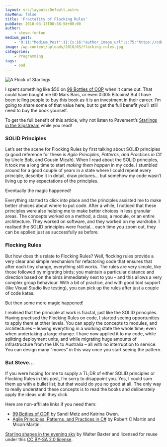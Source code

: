 ```yaml
---
layout: src/layouts/Default.astro
navMenu: false
title: 'Fractality of Flocking Rules'
pubDate: 2018-03-13T08:58:58+00:00
author:
    - steve-fenton
medium_post:
    - 'O:11:"Medium_Post":11:{s:16:"author_image_url";s:75:"https://cdn-images-1.medium.com/fit/c/400/400/1*eXkhfEuF41g5W_xnc_ydLA.jpeg";s:10:"author_url";s:38:"https://medium.com/@steve.fenton.co.uk";s:11:"byline_name";N;s:12:"byline_email";N;s:10:"cross_link";s:3:"yes";s:2:"id";s:12:"dd3163eb1d00";s:21:"follower_notification";s:3:"yes";s:7:"license";s:19:"all-rights-reserved";s:14:"publication_id";s:2:"-1";s:6:"status";s:5:"draft";s:3:"url";s:51:"https://medium.com/@steve.fenton.co.uk/dd3163eb1d00";}'
image: /wp-content/uploads/2018/03/flocking-rules.jpg
categories:
    - Programming
tags:
    - ood
---
```


![A Flock of Starlings](https://www.stevefenton.co.uk/wp-content/uploads/2018/03/flocking-rules.jpg)

I spent something like $50 on [99 Bottles of OOP](https://www.sandimetz.com/99bottles/) when it came out. That could have bought me 60 Mars Bars, or even 0.005 Bitcoins! But I have been telling people to buy this book as it is an investment in their career. I’m going to share some of that value here, but to get the full benefit you’ll still need to buy the book yourself.

To get the full benefit of this article, why not listen to Pavement’s [Starlings in the Slipstream](https://youtu.be/-xGtwy39QYY) while you read!

### SOLID Principles

Let’s set the scene for Flocking Rules by first talking about SOLID principles (a good reference for these is *Agile Principles, Patterns, and Practices in C#* by Uncle Bob, and Cousin Micah). When I read about the SOLID principles, it took me a long time to start *making them happen* in my code. I stumbled around for a good couple of years in a state where I could repeat every principle, describe it in detail, draw pictures… but somehow my code wasn’t living up to my expectations of the principles.

Eventually the magic happened!

Everything started to click into place and the principles assisted me to make better choices about where to put code. After a while, I noticed that these principles were also helping me to make better choices in less granular areas. The concepts worked on a method, a class, a module, or an entire architecture. They worked on software, and they worked on my wardrobe. I realised the SOLID principles were fractal… each time you zoom out, they can be applied just as successfully as before.

### Flocking Rules

But how does this relate to Flocking Rules? Well, flocking rules provide a very clear and simple mechanism for refactoring code that ensures that after each tiny change, everything still works. The rules are very simple, like those followed by migrating birds; you maintain a particular distance and direction based on the birds immediately next to you – and this allows a very complex group behaviour. With a bit of practice, and with good tool support (like Visual Studio live testing), you can pick up the rules after just a couple of code katas.

But then some more magic happened!

I realised that the principle at work is fractal, just like the SOLID principles. Having practised the Flocking Rules on code, I started seeing opportunities to apply them at other levels. You can apply the concepts to modules, and architectures – leaving everything in a working state the whole time; even when undertaking a large change. I have now applied it to my code, while splitting deployment units, and while migrating huge amounts of infrastructure from the UK to Australia – all with no interruption to service. You can design many “moves” in this way once you start seeing the pattern.

### But Steve…

If you were hoping for me to supply a TL;DR of either SOLID principles or Flocking Rules in this post, I’m sorry to disappoint you. Yes, I could sum them up with a bullet list; but that would do you no good at all. The only way to really understand these concepts is to read the books and deliberately apply the ideas until they click.

Here are non-affiliate links if you need them:

- [99 Bottles of OOP](https://www.sandimetz.com/99bottles/) by Sandi Metz and Katrina Owen.
- [Agile Principles, Patterns, and Practices in C#](https://www.amazon.co.uk/Principles-Patterns-Practices-Robert-Martin/dp/0131857258/) by Robert C Martin and Micah Martin.

[Starling shapes in the evening sky](http://www.geograph.org.uk/photo/1065181) by Walter Baxter and licensed for reuse under this [CC BY-SA 2.0 license](https://creativecommons.org/licenses/by-sa/2.0/).